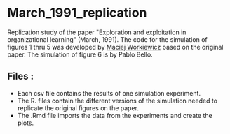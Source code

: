 # March_1991_replication

Replication study of the paper "Exploration and exploitation in organizational learning" (March, 1991). 
The code for the simulation of figures 1 thru 5 was developed by [Maciej Workiewicz](https://github.com/Mac13kW/March_1991_Exploration_and_Exploitation) based on the original paper. The simulation of figure 6 is by Pablo Bello.

## Files :
* Each csv file contains the results of one simulation experiment.
* The R. files contain the different versions of the simulation needed to replicate the original figures on the paper.
* The .Rmd file imports the data from the experiments and create the plots.
